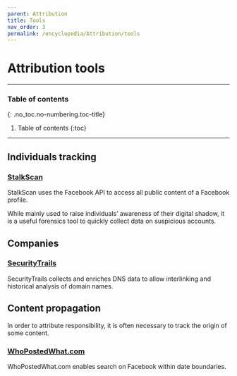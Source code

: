 ```yaml
---
parent: Attribution
title: Tools
nav_order: 3
permalink: /encyclopedia/Attribution/tools
---
```


# Attribution tools

- - -

### Table of contents
{: .no_toc.no-numbering.toc-title}

1. Table of contents
{:toc}

- - -

## Individuals tracking

### [StalkScan](http://stalkscan.com/)

StalkScan uses the Facebook API to access all public content of a Facebook profile.

While mainly used to raise individuals’ awareness of their digital shadow, it is a useful forensics tool to quickly collect data on suspicious accounts.


## Companies

### [SecurityTrails](https://securitytrails.com)

SecurityTrails collects and enriches DNS data to allow interlinking and historical analysis of domain names.


## Content propagation

In order to attribute responsibility, it is often necessary to track the origin of some content.

### [WhoPostedWhat.com](https://whopostedwhat.com)

WhoPostedWhat.com enables search on Facebook within date boundaries.
